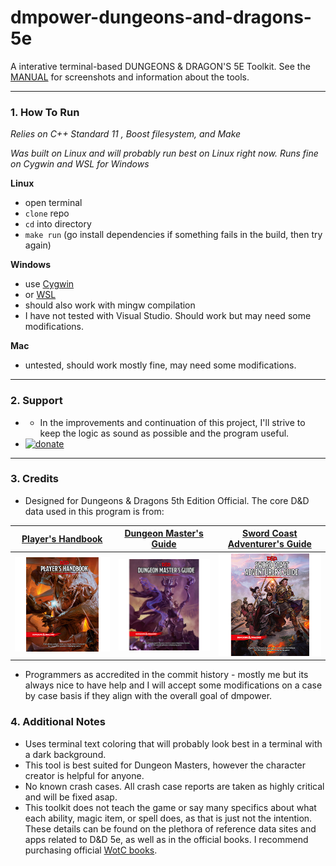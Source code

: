 # dmpower-dungeons-and-dragons-5e

A interative terminal-based DUNGEONS & DRAGON'S 5E Toolkit. See the [MANUAL](MANUAL.md) for screenshots and information about the tools.

---

### 1. How To Run

*Relies on C++ Standard 11 , Boost filesystem, and Make*

*Was built on Linux and will probably run best on Linux right now. Runs fine on Cygwin and WSL for Windows*

**Linux**
- open terminal
- `clone` repo
- `cd` into directory
- `make run` (go install dependencies if something fails in the build, then try again)

**Windows**
- use [Cygwin](https://www.cygwin.com/) 
- or [WSL](https://msdn.microsoft.com/commandline/wsl/about)
- should also work with mingw compilation
- I have not tested with Visual Studio. Should work but may need some modifications.

**Mac**
- untested, should work mostly fine, may need some modifications.

---

### 2. Support

- - In the improvements and continuation of this project, I'll strive to keep the logic as sound as possible and the program useful.
- [![donate](https://img.shields.io/badge/Donate-PayPal-green.svg)](https://www.paypal.com/cgi-bin/webscr?cmd=_s-xclick&hosted_button_id=PX2EZKRVB4TTC)

---

### 3. Credits

- Designed for Dungeons & Dragons 5th Edition Official. The core D&D data used in this program is from:
 
 | [Player's Handbook](http://dnd.wizards.com/products/tabletop-games/rpg-products/rpg_playershandbook) | [Dungeon Master's Guide](http://dnd.wizards.com/products/tabletop-games/rpg-products/dungeon-masters-guide) | [Sword Coast Adventurer's Guide](http://dnd.wizards.com/products/tabletop-games/rpg-products/sc-adventurers-guide) |
 | --- | --- | --- |
 | [![phb](img/DnD_PHB.png)](http://dnd.wizards.com/products/tabletop-games/rpg-products/rpg_playershandbook) | [![dmg](img/DnD_DMG.png)](http://dnd.wizards.com/products/tabletop-games/rpg-products/dungeon-masters-guide) | [![scag](img/DnD_SCAG.png)](http://dnd.wizards.com/products/tabletop-games/rpg-products/sc-adventurers-guide) |

- Programmers as accredited in the commit history - mostly me but its always nice to have help and I will accept some modifications on a case by case basis if they align with the overall goal of dmpower.

### 4. Additional Notes

- Uses terminal text coloring that will probably look best in a terminal with a dark background.
- This tool is best suited for Dungeon Masters, however the character creator is helpful for anyone.
- No known crash cases. All crash case reports are taken as highly critical and will be fixed asap.
- This toolkit does not teach the game or say many specifics about what each ability, magic item, or spell does, as that is just not the intention. These details can be found on the plethora of reference data sites and apps related to D&D 5e, as well as in the official books. I recommend purchasing official [WotC books](#3-credits).
